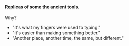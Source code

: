 #### Replicas of some the ancient tools.

Why?

- "It's what my fingers were used to typing."
- "It's easier than making something better."
- "Another place, another time, the same, but different."
